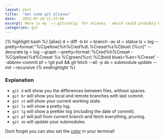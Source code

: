 ```yaml
---
layout: post
title:  "Get some git aliases"
date:   2015-07-26 11:37:00
excerpt: Here is my `~/.gitconfig` for aliases - which could probably be improved.
categories: git
---
```


{% highlight bash %}
[alias]
    d = diff -b
    br = branch -av
    st = status
    ls = log --pretty=format:"%C(yellow)%h%Cred%d\\ %Creset%s%Cblue\\ [%cn]" --decorate
    lg = log --graph --pretty=format:'%Cred%h%Creset -%C(yellow)%d%Creset %s %Cgreen(%cr) %C(bold blue)<%an>%Creset' --abbrev-commit
    pf = !git pull && git fetch --all -p
    sb = submodule update --init --recursive
{% endhighlight %}

### Explanation

- `git d` will show you the differences between files, without spaces.
- `git br` will show you local and remote branches with last commit.
- `git st` will show your current working state.
- `git ls` will show a pretty log.
- `git lg` will show a prettier log (including the date of commit).
- `git pf` will pull from current branch and fetch everything, pruning.
- `git sb` will update your submodules.

Dont forget you can also set the [color] in your terminal!

[color]: https://git-scm.com/book/tr/v2/Customizing-Git-Git-Configuration#Colors-in-Git
